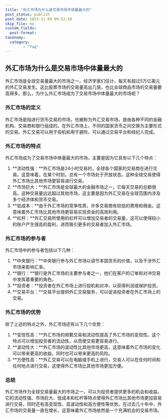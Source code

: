 ```yaml
---
title: "外汇市场为什么是交易市场中体量最大的"
post_status: publish
post_date: 2023-11-09 09:52:50
skip_file: no
custom_fields: 
  post-format: 
taxonomy:
  category:
        - "faq"
---
```


## 外汇市场为什么是交易市场中体量最大的

外汇市场是全球交易量最大的市场之一。经济学家们估计，每天有超过5万亿美元的外汇交易发生。这比股票市场的交易量高出几倍，也比全球商品市场的交易量要高得多。那么，为什么外汇市场成为了交易市场中体量最大的市场呢？

### 外汇市场的定义

外汇市场是指进行货币交易的市场，也被称为外汇交易市场，是由各种不同的金融机构、交易商和银行组成的。在外汇市场上，不同的国家货币之间交换为主要形式的交易。外汇交易可以用于投机和用于避险，可以通过交易平台和经纪人完成。

### 外汇市场的特点

外汇市场成为了交易市场中体量最大的市场，主要是因为它具有以下几个特点：

1. **流动性强：**外汇市场是24小时交易的，全球各个国家的交易商在进行交易。这意味着，在某个时刻，总有一个市场处于开放状态。这种全球交易使得外汇市场比其他市场更容易进行交易。
2. **市场巨大：**外汇市场是全球最大的金融市场之一，它每天交易的总额很高。这种交易量远远超过其他市场，这主要是因为外汇交易在全球范围内涉及多个经济体和货币交易。
3. **低成本：**由于外汇市场的竞争性质，许多交易商有较低的费用和佣金。这意味着外汇市场比其他市场更容易实现资金的高效利用。
4. **杠杆：**外汇交易所使用的杠杆可以增加交易者的交易量，这可以使得较小的账户产生很高的盈利，进而吸引更多的交易者加入外汇市场。

### 外汇市场的参与者

外汇市场中的参与者包括以下几种：

1. **中央银行：**中央银行参与外汇市场以调节本国货币的价值，以及干涉外汇市场来影响汇率。
2. **银行：**银行是外汇市场的主要参与者之一，他们在客户的订单和对冲交易中发挥着重要的角色。
3. **投资者：**投资者在外汇市场上进行投机和对冲，以获得利润或保护投资。
4. **交易平台：**交易平台提供外汇交易服务，可以促进投资者在外汇市场上的交易。

### 外汇市场的优势

除了上述的特点之外，外汇市场还有以下几个优势：

1. **变现性高：**外汇市场的频繁交易和流动性提高了外汇市场的变现性。这个特点可以增加投资者的流动性，从而使交易更容易进行。
2. **波动性大：**外汇市场的波动性比其他市场更高，这意味着外汇市场的变化可以带来更高的收益，同时也可以带来更高的风险。
3. **方便性高：**外汇交易可以在电脑或手机上进行，交易人可以在任何时间和任何地点进行交易，这使得外汇市场比其他市场更加方便。

### 总结

外汇市场作为全球交易量最大的市场之一，可以为投资者提供更多的机会和收益。它的流动性强、市场巨大、低成本和杠杆等特点使得外汇市场比其他市场更加容易进行交易，同时还有高变现性、高波动性和高方便性等优势。在过去几十年中，外汇市场的交易量一直在增长，这意味着外汇市场依然是一个充满机会的交易市场。
